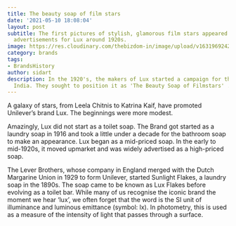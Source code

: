 ```yaml
---
title: The beauty soap of film stars
date: '2021-05-10 18:08:04'
layout: post
subtitle: The first pictures of stylish, glamorous film stars appeared in the cinema
  advertisements for Lux around 1920s.
image: https://res.cloudinary.com/thebizdom-in/image/upload/v1631969242/Lux_soorlm.png
category: brands
tags:
- BrandsHistory
author: sidart
description: In the 1920's, the makers of Lux started a campaign for their soap in
  India. They sought to position it as 'The Beauty Soap of Filmstars' .
---
```


A galaxy of stars, from Leela Chitnis to Katrina Kaif, have promoted Unilever’s brand Lux. The beginnings were more modest. 

Amazingly, Lux did not start as a toilet soap. The Brand got started as a laundry soap in 1916 and took a little under a decade for the bathroom soap to make an appearance. Lux began as a mid-priced soap. In the early to mid-1920s, it moved upmarket and was widely advertised as a high-priced soap. 

The Lever Brothers, whose company in England merged with the Dutch Margarine Union in 1929 to form Unilever, started Sunlight Flakes, a laundry soap in the 1890s. The soap came to be known as Lux Flakes before evolving as a toilet bar. While many of us recognise the iconic brand the moment we hear ‘lux’, we often forget that the word is the SI unit of illuminance and luminous emittance (symbol: lx). In photometry, this is used as a measure of the intensity of light that passes through a surface.
